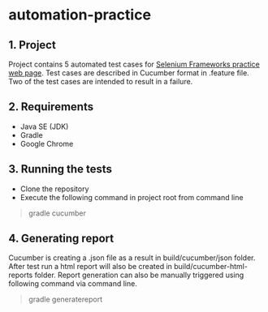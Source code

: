 # automation-practice

## 1. Project

Project contains 5 automated test cases for [Selenium Frameworks practice web page](http://automationpractice.com/index.php). Test cases are described in Cucumber format in .feature file. Two of the test cases are intended to result in a failure.

## 2. Requirements

* Java SE (JDK)
* Gradle
* Google Chrome

## 3. Running the tests
* Clone the repository
* Execute the following command in project root from command line
>gradle cucumber

## 4. Generating report
Cucumber is creating a .json file as a result in build/cucumber/json folder. After test run a html report will also be created in build/cucumber-html-reports folder.
Report generation can also be manually triggered using following command via command line.
>gradle generatereport

